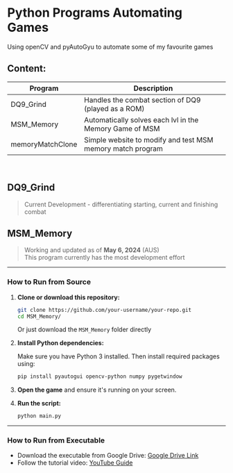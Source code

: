 # Python Programs Automating Games
Using openCV and pyAutoGyu to automate some of my favourite games

## Content:
| **Program** | **Description** |
| --- | --- |
| DQ9_Grind | Handles the combat section of DQ9 (played as a ROM) |
| MSM_Memory | Automatically solves each lvl in the Memory Game of MSM |
| memoryMatchClone | Simple website to modify and test MSM memory match program |
<br />


## DQ9_Grind
> Current Development - differentiating starting, current and finishing combat


## MSM_Memory
> Working and updated as of **May 6, 2024** (AUS)  
> This program currently has the most development effort
---
### How to Run from Source
1. **Clone or download this repository:**

   ```bash
   git clone https://github.com/your-username/your-repo.git
   cd MSM_Memory/
   ```

   Or just download the `MSM_Memory` folder directly

2. **Install Python dependencies:**

   Make sure you have Python 3 installed. Then install required packages using:

   ```bash
   pip install pyautogui opencv-python numpy pygetwindow
   ```

3. **Open the game** and ensure it's running on your screen.

4. **Run the script:**

   ```bash
   python main.py
   ```
---
### How to Run from Executable

- Download the executable from Google Drive: [Google Drive Link](https://drive.google.com/file/d/1yEB9t1Y23lmt2BZtAu5nGPbFA4OZtkVt/view?usp=sharing)
- Follow the tutorial video: [YouTube Guide](https://www.youtube.com/watch?v=I2EMdnUvZ4g)
